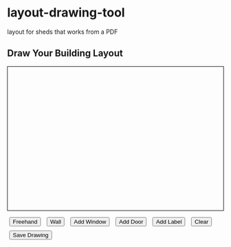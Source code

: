 # layout-drawing-tool
layout for sheds that works from a PDF<!DOCTYPE html>
<html>
<head>
  <title>Building Layout Tool</title>
  <style>
    canvas { border: 1px solid black; display: block; }
    .toolbar { margin-top: 10px; }
    button { margin: 5px; }
  </style>
</head>
<body>
  <h2>Draw Your Building Layout</h2>
  <canvas id="canvas" width="600" height="400"></canvas>

  <div class="toolbar">
    <button onclick="setMode('draw')">Freehand</button>
    <button onclick="setMode('wall')">Wall</button>
    <button onclick="setMode('window')">Add Window</button>
    <button onclick="setMode('door')">Add Door</button>
    <button onclick="setMode('label')">Add Label</button>
    <button onclick="clearCanvas()">Clear</button>
    <button onclick="saveDrawing()">Save Drawing</button>
  </div>

  <script>
    const canvas = document.getElementById('canvas');
    const ctx = canvas.getContext('2d');
    let mode = 'draw';
    let drawing = false;
    let startX = 0, startY = 0;

    function setMode(newMode) {
      mode = newMode;
    }

    canvas.addEventListener('mousedown', (e) => {
      const x = e.offsetX;
      const y = e.offsetY;

      if (mode === 'draw' || mode === 'wall') {
        drawing = true;
        ctx.beginPath();
        ctx.moveTo(x, y);
      } else if (mode === 'window') {
        ctx.fillStyle = 'blue';
        ctx.fillRect(x - 20, y - 10, 40, 20);
      } else if (mode === 'door') {
        ctx.fillStyle = 'brown';
        ctx.fillRect(x - 15, y - 30, 30, 60);
      } else if (mode === 'label') {
        const text = prompt("Enter label text:");
        if (text) {
          ctx.font = '16px Arial';
          ctx.fillStyle = 'black';
          ctx.fillText(text, x, y);
        }
      }
    });

    canvas.addEventListener('mousemove', (e) => {
      if (drawing && (mode === 'draw' || mode === 'wall')) {
        ctx.lineWidth = mode === 'wall' ? 6 : 2;
        ctx.lineCap = 'round';
        ctx.strokeStyle = mode === 'wall' ? 'gray' : 'black';
        ctx.lineTo(e.offsetX, e.offsetY);
        ctx.stroke();
      }
    });

    canvas.addEventListener('mouseup', () => {
      if (drawing) {
        drawing = false;
        ctx.beginPath(); // reset
      }
    });

    function clearCanvas() {
      ctx.clearRect(0, 0, canvas.width, canvas.height);
    }

    function saveDrawing() {
      const imgData = canvas.toDataURL('image/png');
      const link = document.createElement('a');
      link.href = imgData;
      link.download = 'layout.png';
      link.click();
    }
  </script>
</body>
</html>

